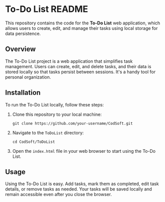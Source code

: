 # To-Do List README

This repository contains the code for the **To-Do List** web application, which allows users to create, edit, and manage their tasks using local storage for data persistence.

## Overview

The To-Do List project is a web application that simplifies task management. Users can create, edit, and delete tasks, and their data is stored locally so that tasks persist between sessions. It's a handy tool for personal organization.

## Installation

To run the To-Do List locally, follow these steps:

1. Clone this repository to your local machine:

   ```
   git clone https://github.com/your-username/CodSoft.git
   ```

2. Navigate to the `ToDoList` directory:

   ```
   cd CodSoft/ToDoList
   ```

3. Open the `index.html` file in your web browser to start using the To-Do List.

## Usage

Using the To-Do List is easy. Add tasks, mark them as completed, edit task details, or remove tasks as needed. Your tasks will be saved locally and remain accessible even after you close the browser.
